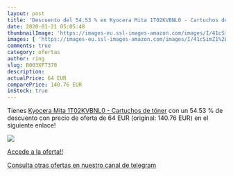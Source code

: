 ```yaml
---
layout: post
title: 'Descuento del 54.53 % en Kyocera Mita 1T02KVBNL0 - Cartuchos de t'
date: 2020-01-21 05:05:48
thumbnailImage: 'https://images-eu.ssl-images-amazon.com/images/I/41cSimZ1%2BcL._SL200_.jpg'
images: [ 'https://images-eu.ssl-images-amazon.com/images/I/41cSimZ1%2BcL._SL200_.jpg' ]
comments: true
category: ofertas
author: ring
slug: B003XFT370
description:
actualPrice: 64 EUR
comparePrice: 140.76 EUR
inStock: true
---
```


Tienes [Kyocera Mita 1T02KVBNL0 - Cartuchos de tóner](https://www.amazon.com/dp/B003XFT370/?tag=redken08-20) con un 54.53 % de descuento con precio de oferta de 64 EUR (original: 140.76 EUR) en el siguiente enlace!

[![](https://images-eu.ssl-images-amazon.com/images/I/41cSimZ1%2BcL._SL200_.jpg)](https://www.amazon.com/dp/B003XFT370/?tag=redken08-20)

[Accede a la oferta!!](https://www.amazon.com/dp/B003XFT370/?tag=redken08-20)

[Consulta otras ofertas en nuestro canal de telegram](https://t.me/s/ofertas25)
